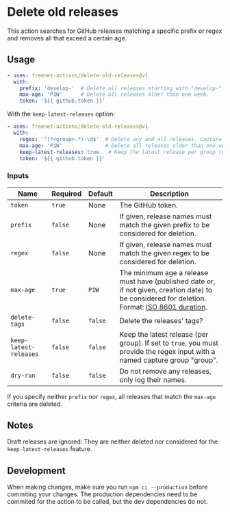# Delete old releases

This action searches for GitHub releases matching a specific prefix or regex and removes all that exceed a certain age.

## Usage

```yaml
- uses: freenet-actions/delete-old-releases@v1
  with:
    prefix: 'develop-'  # Delete all releases starting with "develop-".
    max-age: 'P1W'      # Delete all releases older than one week.
    token: '${{ github.token }}'
```

With the `keep-latest-releases` option:
```yaml
- uses: freenet-actions/delete-old-releases@v1
  with:
    regex: '^(?<group>.*)-\d$'  # Delete any and all releases. Capture part of the release name for the keep-latest-releases option.
    max-age: 'P1W'              # Delete all releases older than one week.
    keep-latest-releases: true   # Keep the latest release per group (e.g. develop-1, develop-2, etc.).
    token: '${{ github.token }}'
```

### Inputs

| Name                   | Required | Default | Description                                                                                                                                                                                                                                                  |
|------------------------|----------|---------|--------------------------------------------------------------------------------------------------------------------------------------------------------------------------------------------------------------------------------------------------------------|
| `token`                | `true`   | None    | The GitHub token.                                                                                                                                                                                                                                            |
| `prefix`               | `false`  | None    | If given, release names must match the given prefix to be considered for deletion.                                                                                                                                                                           |
| `regex`                | `false`  | None    | If given, release names must match the given regex to be considered for deletion.                                                                                                                                                                            |
| `max-age`              | `true`   | `P1W`   | The minimum age a release must have (published date or, if not given, creation date) to be considered for deletion. Format: [ISO 8601 duration](https://www.digi.com/resources/documentation/digidocs/90001437-13/reference/r_iso_8601_duration_format.htm). |
| `delete-tags`          | `false`  | `false` | Delete the releases' tags?                                                                                                                                                                                                                                   |
| `keep-latest-releases` | `false`  | `false` | Keep the latest release (per group). If set to `true`, you must provide the regex input with a named capture group "group".                                                                                                                                  |
| `dry-run`              | `false`  | `false` | Do not remove any releases, only log their names.                                                                                                                                                                                                            |

If you specify neither `prefix` nor `regex`, all releases that match the `max-age` criteria are deleted.

## Notes
Draft releases are ignored: They are neither deleted nor considered for the `keep-latest-releases` feature.

## Development

When making changes, make sure you run `npm ci --production` before commiting your changes. The production dependencies need to be commited for the action to be called, but the dev dependencies do not.
